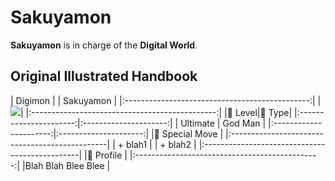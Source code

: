 # Sakuyamon

**Sakuyamon** is in charge of the **Digital World**.

## Original Illustrated Handbook

|                     Digimon                    |
|                    Sakuyamon                   |
|:----------------------------------------------:|
| ![](https://github.com/digital-world/the-book/blob/master/.book/nature/readme/brainstorm.png)|
|:----------------------------------------------:|
|:arrow_down_small: Level|:arrow_down_small: Type|
|:----------------------:|:---------------------:|
| Ultimate               | God Man               |
|:----------------------:|:---------------------:|
|:arrow_down_small: Special Move                 |
|:-----------------------------------------------|
| + blah1                                        |
| + blah2                                        |
|:-----------------------------------------------|
|:arrow_down_small: Profile                      |
|:----------------------------------------------:|
|Blah Blah Blee Blee                             |

